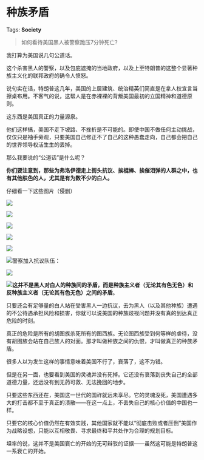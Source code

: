 # 种族矛盾

Tags: **Society**

> 如何看待美国黑人被警察跪压7分钟死亡?



我打算为美国说几句公道话。

这个杀害黑人的警察，以及包庇遮掩的当地政府，以及上至特朗普的这整个显著种族主义化的联邦政府的确令人愤怒。

说句实在话，特朗普这几年，美国的上层建筑、统治精英们简直是在拿人权宣言当擦桌布用。不客气的说，这帮人是在赤裸裸的背叛美国最初的立国精神和道德原则。

这东西是美国真正的力量源泉。

他们这样搞，美国不走下坡路、不挫折是不可能的。即使中国不做任何主动挑战，仅仅只是袖手旁观，只要美国自己修正不了自己的这种愚蠢走向，自己都会把自己的世界领导权活生生的丢掉。

那么我要说的“公道话”是什么呢？

**你们要注意到，那些为弗洛伊德走上街头抗议、挨棍棒、挨催泪弹的人群之中，也有其他肤色的人，尤其是有为数不少的白人。**

仔细看一下这些图片（侵删）

  


![](https://pic2.zhimg.com/50/v2-f9a3c5a54a0f0b1be31d949ece51cbff_720w.jpg?source=1940ef5c)  


![](https://pic1.zhimg.com/50/v2-56c74573ec6b61acafb72a2bdc49e750_720w.jpg?source=1940ef5c)  


  


![](https://pica.zhimg.com/50/v2-9f8c98ca348ae569c131b83397d44bf1_720w.jpg?source=1940ef5c)  


![](https://pic1.zhimg.com/50/v2-e5c760d1b4d176de6f1a8477010e1944_720w.jpg?source=1940ef5c)  


![](https://pica.zhimg.com/50/v2-52288933f02a8d1837687810442b1f43_720w.jpg?source=1940ef5c)  


![](https://pic1.zhimg.com/50/v2-fd184d53d2c69224e76b70e0bf25bd08_720w.jpg?source=1940ef5c)警察加入抗议队伍：

![](https://pic1.zhimg.com/50/v2-10b44869bd01a6e09bf20db49155547a_720w.jpg?source=1940ef5c)  


![](https://pic2.zhimg.com/50/v2-13b27e59f5441cf19cc59501af124de9_720w.jpg?source=1940ef5c)**这并不是黑人对白人的种族间的矛盾，而是种族主义者（无论其有色无色）和反种族主义者（无论其有色无色）之间的矛盾**。

只要还会有足够量的白人站在受害黑人一边抗议，去为黑人（以及其他种族）遭遇的不公待遇承担风险和损害，你就可以说美国的种族歧视问题并没有真的到达真正危险的时刻。

真正的危险是所有的胡图族杀死所有的图西族。无论图西族受到何等样的虐待，没有胡图族会站在自己族人的对面。那才叫做种族之间的仇恨，才叫做真正的种族矛盾。

很多人以为发生这样的事情意味着美国不行了，衰落了，这不为错。

但是在另一面，也要看到美国的灵魂并没有死掉。它还没有衰落到丧失自己的全部道德力量，还远没有到无药可救、无法挽回的地步。

只要这些东西还在，美国这一世代的国祚就远未享尽。它的灵魂没死，美国遭遇多大的打击都不至于真正的溃散——在这一点上，不丢失自己的核心价值的中国也一样。

只要它的核心价值仍然在有效实践，其他国家就不能以“彻底击败或者压倒”美国作为战略设想，只能以互相敬畏、寻求最终和平共处作为合理的规划目标。

坦率的说，这并不是美国衰亡的开始的无可辩驳的证据——虽然这可能是特朗普这一系衰亡的开始。



